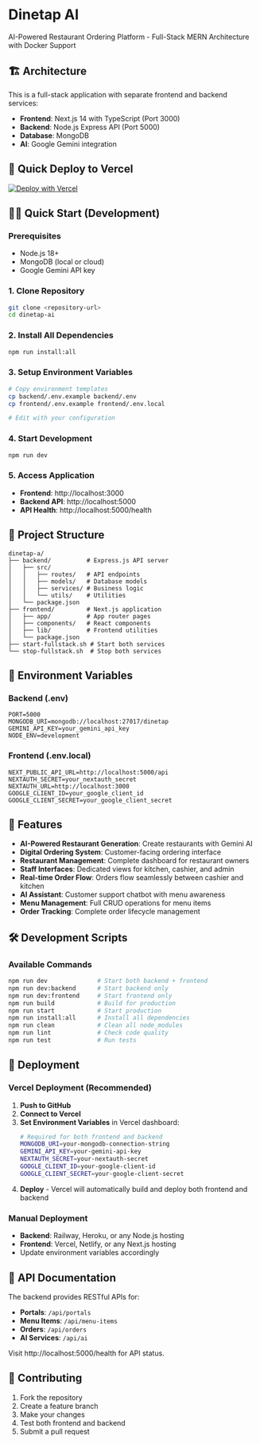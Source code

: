 # Dinetap AI

AI-Powered Restaurant Ordering Platform - Full-Stack MERN Architecture with Docker Support

## 🏗️ Architecture

This is a full-stack application with separate frontend and backend services:

- **Frontend**: Next.js 14 with TypeScript (Port 3000)
- **Backend**: Node.js Express API (Port 5000)
- **Database**: MongoDB
- **AI**: Google Gemini integration

## 🚀 Quick Deploy to Vercel

[![Deploy with Vercel](https://vercel.com/button)](https://vercel.com/new/clone?repository-url=https://github.com/your-username/dinetap-ai)

## 🏃‍♂️ Quick Start (Development)

### Prerequisites
- Node.js 18+
- MongoDB (local or cloud)
- Google Gemini API key

### 1. Clone Repository
```bash
git clone <repository-url>
cd dinetap-ai
```

### 2. Install All Dependencies
```bash
npm run install:all
```

### 3. Setup Environment Variables
```bash
# Copy environment templates
cp backend/.env.example backend/.env
cp frontend/.env.example frontend/.env.local

# Edit with your configuration
```

### 4. Start Development
```bash
npm run dev
```

### 5. Access Application
- **Frontend**: http://localhost:3000
- **Backend API**: http://localhost:5000
- **API Health**: http://localhost:5000/health

## 📁 Project Structure

```
dinetap-a/
├── backend/          # Express.js API server
│   ├── src/
│   │   ├── routes/   # API endpoints
│   │   ├── models/   # Database models
│   │   ├── services/ # Business logic
│   │   └── utils/    # Utilities
│   └── package.json
├── frontend/         # Next.js application
│   ├── app/          # App router pages
│   ├── components/   # React components
│   ├── lib/          # Frontend utilities
│   └── package.json
├── start-fullstack.sh # Start both services
└── stop-fullstack.sh  # Stop both services
```

## 🔧 Environment Variables

### Backend (.env)
```env
PORT=5000
MONGODB_URI=mongodb://localhost:27017/dinetap
GEMINI_API_KEY=your_gemini_api_key
NODE_ENV=development
```

### Frontend (.env.local)
```env
NEXT_PUBLIC_API_URL=http://localhost:5000/api
NEXTAUTH_SECRET=your_nextauth_secret
NEXTAUTH_URL=http://localhost:3000
GOOGLE_CLIENT_ID=your_google_client_id
GOOGLE_CLIENT_SECRET=your_google_client_secret
```

## 🎯 Features

- **AI-Powered Restaurant Generation**: Create restaurants with Gemini AI
- **Digital Ordering System**: Customer-facing ordering interface
- **Restaurant Management**: Complete dashboard for restaurant owners
- **Staff Interfaces**: Dedicated views for kitchen, cashier, and admin
- **Real-time Order Flow**: Orders flow seamlessly between cashier and kitchen
- **AI Assistant**: Customer support chatbot with menu awareness
- **Menu Management**: Full CRUD operations for menu items
- **Order Tracking**: Complete order lifecycle management

## 🛠️ Development Scripts

### Available Commands
```bash
npm run dev              # Start both backend + frontend
npm run dev:backend      # Start backend only
npm run dev:frontend     # Start frontend only
npm run build            # Build for production
npm run start            # Start production
npm run install:all      # Install all dependencies
npm run clean            # Clean all node_modules
npm run lint             # Check code quality
npm run test             # Run tests
```

## 🚀 Deployment

### Vercel Deployment (Recommended)
1. **Push to GitHub**
2. **Connect to Vercel**
3. **Set Environment Variables** in Vercel dashboard:
   ```bash
   # Required for both frontend and backend
   MONGODB_URI=your-mongodb-connection-string
   GEMINI_API_KEY=your-gemini-api-key
   NEXTAUTH_SECRET=your-nextauth-secret
   GOOGLE_CLIENT_ID=your-google-client-id
   GOOGLE_CLIENT_SECRET=your-google-client-secret
   ```
4. **Deploy** - Vercel will automatically build and deploy both frontend and backend

### Manual Deployment
- **Backend**: Railway, Heroku, or any Node.js hosting
- **Frontend**: Vercel, Netlify, or any Next.js hosting
- Update environment variables accordingly

## 📖 API Documentation

The backend provides RESTful APIs for:
- **Portals**: `/api/portals`
- **Menu Items**: `/api/menu-items`
- **Orders**: `/api/orders`
- **AI Services**: `/api/ai`

Visit http://localhost:5000/health for API status.

## 🤝 Contributing

1. Fork the repository
2. Create a feature branch
3. Make your changes
4. Test both frontend and backend
5. Submit a pull request
